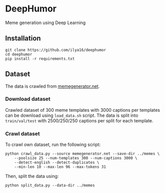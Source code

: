 # DeepHumor
Meme generation using Deep Learning

## Installation
```shell script
git clone https://github.com/ilya16/deephumor
cd deephumor
pip install -r requirements.txt
```

## Dataset

The data is crawled from [memegenerator.net](memegenerator.net).

### Download dataset
Crawled dataset of 300 meme templates with 3000 captions per templates can be download
using `load_data.sh` script. The data is split into `train/val/test` 
with 2500/250/250 captions per split for each template.

### Crawl dataset
To crawl own dataset, run the following script:
```shell script
python crawl_data.py --source memegenerator.net --save-dir ../memes \
    --poolsize 25 --num-templates 300 --num-captions 3000 \
    --detect-english --detect-duplicates \
    --min-len 10 --max-len 96 --max-tokens 31
```

Then, split the data using:
```shell script
python split_data.py --data-dir ../memes
```


